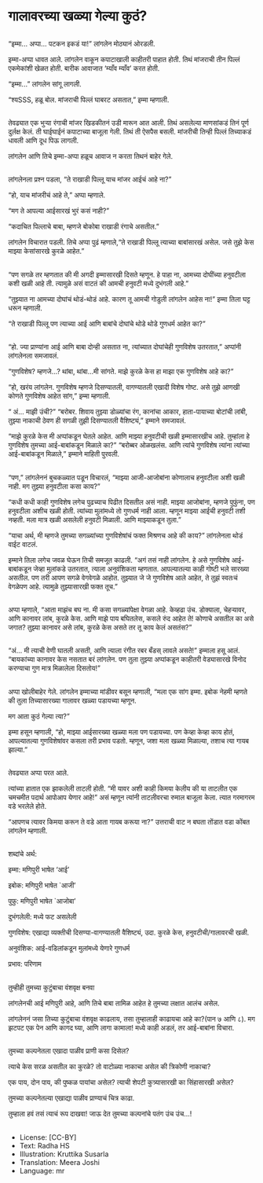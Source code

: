 # गालावरच्या खळ्या गेल्या कुठं?

##
“इम्मा... अप्पा... पटकन इकडं या!” लांगलेन मोठ्यानं ओरडली.

इम्मा-अप्पा धावत आले. लांगलेन वाकून कपाटाखाली काहीतरी पाहात होती. तिथं मांजराची तीन पिल्लं एकमेकांशी खेळत होती. बारीक आवाजात ‘म्याँव म्याँव’ करत होती.

“इम्मा...” लांगलेन सांगू लागली.

“श्यSSS, हळू बोल. मांजराची पिल्लं घाबरट असतात,” इम्मा म्हणाली.

##
तेवढ्यात एक भुऱ्या रंगाची मांजर खिडकीतनं उडी मारून आत आली. तिथं असलेल्या माणसांकडं तिनं पूर्ण दुर्लक्ष केलं. ती घाईघाईनं कपाटाच्या बाजूला गेली. तिथं ती ऐसपैस बसली. मांजरीची तिन्ही पिल्लं तिच्याकडं धावली आणि दूध पिऊ लागली.

लांगलेन आणि तिचे इम्मा-अप्पा हळूच आवाज न करता तिथनं बाहेर गेले.

##
लांगलेनला प्रश्न पडला, “ते राखाडी पिल्लू याच मांजर आईचं आहे ना?”

“हो, याच मांजरीचं आहे ते,” अप्पा म्हणाले.

“मग ते आपल्या आईसारखं भुरं कसं नाही?”

“कदाचित पिल्लाचे बाबा, म्हणजे बोकोबा राखाडी रंगाचे असतील.”

लांगलेन विचारात पडली. तिचे अप्पा पुढं म्हणाले,“ते राखाडी पिल्लू त्याच्या बाबांसारखं असेल. जसे तुझे केस माझ्या केसांसारखे कुरळे आहेत.”

##
“पण सगळे तर म्हणतात की मी अगदी इम्मासारखी दिसते म्हणून. हे पाहा ना, आमच्या दोघींच्या हनुवटीला कशी खळी आहे ती. त्यामुळे असं वाटतं की आमची हनुवटी मध्ये दुभंगली आहे.”

“तुझ्यात ना आमच्या दोघांचं थोडं-थोडं आहे. कारण तू आमची गोडुली लांगलेन आहेस ना!” इम्मा तिला घट्ट धरून म्हणाली.

“ते राखाडी पिल्लू पण त्याच्या आई आणि बाबांचे दोघांचे थोडे थोडे गुणधर्म आहेत का?”

##
“हो. ज्या प्राण्यांना आई आणि बाबा दोन्ही असतात ना, त्यांच्यात दोघांचेही गुणविशेष उतरतात,” अप्पांनी लांगलेनला समजावलं.

“गुणविशेष? म्हणजे...? थांबा, थांबा...मी सांगते. माझे कुरळे केस हा माझा एक गुणविशेष आहे का?”

“हो, खरंय लांगलेन. गुणविशेष म्हणजे दिसण्यातली, वागण्यातली एखादी विशेष गोष्ट. असे तुझे आणखी कोणते गुणविशेष आहेत सांग,” इम्मा म्हणाली.

“ अं... माझी उंची?”
“बरोबर. शिवाय तुझ्या डोळ्यांचा रंग, कानांचा आकार, हाता-पायाच्या बोटांची लांबी, तुझ्या नाकाची ठेवण ही सगळी तुझी दिसण्यातली वैशिष्ट्यं,” इम्माने समजावलं.

“माझे कुरळे केस मी अप्पांकडून घेतले आहेत. आणि माझ्या हनुवटीची खळी इम्मासारखीच आहे. तुम्हांला हे गुणविशेष तुमच्या आई-बाबांकडून मिळाले का?”
“बरोब्बर ओळखलंस. आणि त्यांचे गुणविशेष त्यांना त्यांच्या आई-बाबांकडून मिळाले,” इम्माने माहिती पुरवली.

##
##
“पण,” लांगलेननं बुचकळ्यात पडून विचारलं, “माझ्या आजी-आजोबांना कोणालाच हनुवटीला अशी खळी नाही. मग तुझ्या हनुवटीला कसा काय?”

“कधी कधी काही गुणविशेष लगेच पुढच्याच पिढीत दिसतील असं नाही. माझ्या आजोबांना, म्हणजे पुफुंना, पण हनुवटीला अशीच खळी होती.  त्यांच्या मुलांमध्ये तो गुणधर्म नाही आला. म्हणून माझ्या आईची हनुवटी तशी नव्हती. मला मात्र खळी असलेली हनुवटी मिळाली. आणि माझ्याकडून तुला.”

“याचा अर्थ, मी म्हणजे तुमच्या सगळ्यांच्या गुणविशेषांचं फक्त मिश्रणच आहे की काय?” लांगलेनला थोडं वाईट वाटलं.

इम्माने तिला लगेच जवळ घेऊन तिची समजूत काढली. “अगं तसं नाही लांगलेन. हे असे गुणविशेष आई-बाबांकडून जेव्हा मुलांकडे उतरतात, त्याला अनुवंशिकता म्हणतात. आपल्यातल्या काही गोष्टी भले सारख्या असतील. पण तरी आपण सगळे वेगवेगळे आहोत. तुझ्यात जे जे गुणविशेष आले आहेत, ते तुझं स्वतःचं वेगळेपण आहे. त्यामुळे तुझ्यासारखी फक्त तूच.”

##
अप्पा म्हणाले, “आता माझंच बघ ना. मी कसा सगळ्यांपेक्षा वेगळा आहे. केव्हढा उंच. डोक्याला, चेहऱ्यावर, आणि कानावर लांब, कुरळे केस. आणि माझे पाय बघितलेस, कसले रुंद आहेत ते! कोणाचे असतील का असे जगात? तुझ्या कानावर असे लांब, कुरळे केस असते तर तू काय केलं असतंस?”

##
“अं... मी त्याची वेणी घातली असती, आणि त्याला रंगीत रबर बँडस् लावले असते!”
इम्माला हसू आलं. “बायकांच्या कानावर केस नसतात बरं लांगलेन. पण तुला तुझ्या अप्पांकडून काहीतरी वेड्यासारखे विनोद करण्याचा गुण मात्र मिळालेला दिसतोय!”

##
अप्पा खोलीबाहेर गेले. लांगलेन इम्माच्या मांडीवर बसून म्हणाली, “मला एक सांग इम्मा. इबोक नेहमी म्हणते की तुला तिच्यासारख्या गालावर खळ्या पडायच्या म्हणून.

मग आता कुठं गेल्या त्या?”

इम्मा हसून म्हणाली, “हो, माझ्या आईसारख्या खळ्या मला पण पडायच्या. पण केव्हा केव्हा काय होतं, आपल्यातल्या गुणविशेषांवर कसला तरी प्रभाव पडतो. म्हणून, जशा मला खळ्या मिळाल्या, तशाच त्या गायब झाल्या.”

##
तेवढ्यात अप्पा परत आले.

त्यांच्या हातात एक झाकलेली ताटली होती. “मी यावर अशी काही किमया केलीय की या ताटलीत एक चमचमीत पदार्थ आपोआप येणार आहे!” असं म्हणून त्यांनी ताटलीवरचा रुमाल बाजूला केला. त्यात गरमागरम वडे भरलेले होते.

“आपणच त्यावर किमया करून ते वडे आता गायब करूया ना?” उत्तराची वाट न बघता तोंडात वडा कोंबत लांगलेन म्हणाली.

##
शब्दांचे अर्थ:

इम्मा: मणिपुरी भाषेत ‘आई’

इबोक: मणिपुरी भाषेत `आजी’

पुफु: मणिपुरी भाषेत `आजोबा’

दुभंगलेली: मध्ये फट असलेली

गुणविशेष: एखाद्या व्यक्तीची दिसण्या-वागण्यातली वैशिष्ट्यं, उदा. कुरळे केस, हनुवटीची/गालावरची खळी.

अनुवंशिक: आई-वडिलांकडून मुलांमध्ये येणारे गुणधर्म

प्रभाव: परिणाम

##
तुम्हीही तुमच्या कुटुंबाचा वंशवृक्ष बनवा

लांगलेनची आई मणिपुरी आहे, आणि तिचे बाबा तामिळ आहेत हे तुमच्या लक्षात आलंच असेल.

लांगलेननं जसा तिच्या कुटुंबाचा वंशवृक्ष काढलाय, तसा तुम्हालाही काढायचा आहे का?(पान ७ आणि ८). मग झटपट एक पेन आणि कागद घ्या, आणि लागा कामाला! मध्ये काही अडलं, तर आई-बाबांना विचारा.

##
तुमच्या कल्पनेतला एखादा पाळीव प्राणी कसा दिसेल?

त्याचे केस सरळ असतील का कुरळे?  तो वाटोळ्या नाकाचा असेल की त्रिकोणी नाकाचा?

एक पाय, दोन पाय, की पुष्कळ पायांचा असेल? त्याची शेपटी कुत्र्यासारखी का सिंहासारखी असेल?

तुमच्या कल्पनेतल्या एखाद्या पाळीव प्राण्याचं चित्र काढा.

तुम्हाला हवं तसं त्याचं रूप दाखवा! जाऊ देत तुमच्या कल्पनांचे पतंग उंच उंच...!

##
* License: [CC-BY]
* Text: Radha HS
* Illustration: Kruttika Susarla
* Translation: Meera Joshi
* Language: mr
